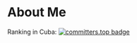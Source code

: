 # About Me
Ranking in Cuba:
[![committers.top badge](https://user-badge.committers.top/cuba/keni2002.svg)](https://user-badge.committers.top/cuba/keni2002)
